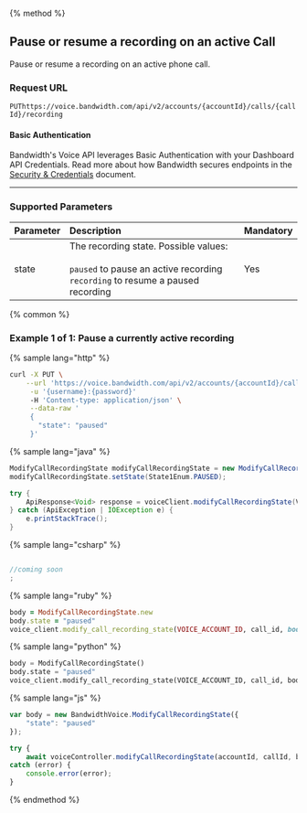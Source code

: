 {% method %}
## Pause or resume a recording on an active Call
Pause or resume a recording on an active phone call.

### Request URL

<code class="put">PUT</code>`https://voice.bandwidth.com/api/v2/accounts/{accountId}/calls/{callId}/recording`

#### Basic Authentication

Bandwidth's Voice API leverages Basic Authentication with your Dashboard API Credentials. Read more about how Bandwidth secures endpoints in the [Security & Credentials](../../../guides/accountCredentials.md) document.

---

### Supported Parameters
| Parameter       | Description                                                                                                                            | Mandatory |
|:----------------|:---------------------------------------------------------------------------------------------------------------------------------------|:----------|
| state           | The recording state. Possible values: <br><br> `paused` to pause an active recording<br>`recording` to resume a paused recording<br>   | Yes       |
{% common %}

### Example 1 of 1: Pause a currently active recording

{% sample lang="http" %}

```bash
curl -X PUT \
    --url 'https://voice.bandwidth.com/api/v2/accounts/{accountId}/calls/{callId}/recording' \
     -u '{username}:{password}'
     -H 'Content-type: application/json' \
     --data-raw '
     {
       "state": "paused"
     }'
```

{% sample lang="java" %}

```java
ModifyCallRecordingState modifyCallRecordingState = new ModifyCallRecordingState();
modifyCallRecordingState.setState(State1Enum.PAUSED);

try {
    ApiResponse<Void> response = voiceClient.modifyCallRecordingState(VOICE_ACCOUNT_ID, "callId", modifyCallRecordingState);
} catch (ApiException | IOException e) {
    e.printStackTrace();
}
```

{% sample lang="csharp" %}

```csharp

//coming soon
;
```

{% sample lang="ruby" %}

```ruby
body = ModifyCallRecordingState.new
body.state = "paused"
voice_client.modify_call_recording_state(VOICE_ACCOUNT_ID, call_id, body: body)
```

{% sample lang="python" %}

```python
body = ModifyCallRecordingState()
body.state = "paused"
voice_client.modify_call_recording_state(VOICE_ACCOUNT_ID, call_id, body=body)
```

{% sample lang="js" %}

```js
var body = new BandwidthVoice.ModifyCallRecordingState({
    "state": "paused"
});

try {
    await voiceController.modifyCallRecordingState(accountId, callId, body);
catch (error) {
    console.error(error);
}
```

{% endmethod %}
